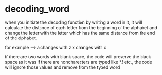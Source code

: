 # decoding_word
when you initiate the decoding function by writing a word in it, 
it will calculate the distance of each letter from the beginning of the alphabet 
and change the letter with the letter which has the same distance from the end of the alphabet.

for example --> a changes with z
                x changes with c
                
if there are two words with blank space, the code will preserve the black space as it was
if there are noncharecters are typed like *,! etc., the code will ignore those values and remove from the typed word

